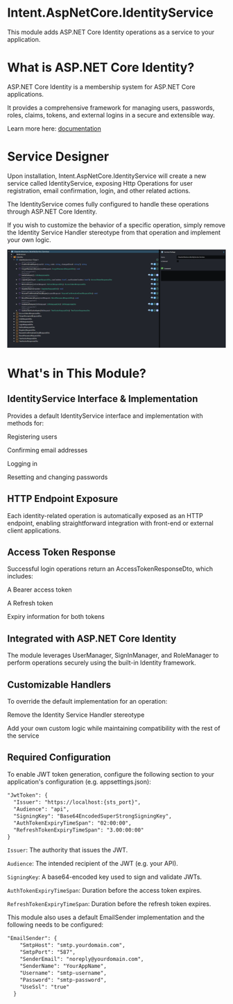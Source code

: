 # Intent.AspNetCore.IdentityService
This module adds ASP.NET Core Identity operations as a service to your application.

# What is ASP.NET Core Identity?
ASP.NET Core Identity is a membership system for ASP.NET Core applications.

It provides a comprehensive framework for managing users, passwords, roles, claims, tokens, and external logins in a secure and extensible way.

Learn more here: [documentation]('https://learn.microsoft.com/en-us/aspnet/core/security/authentication/identity?view=aspnetcore-9.0&tabs=visual-studio')

# Service Designer
Upon installation, Intent.AspNetCore.IdentityService will create a new service called IdentityService, exposing Http Operations for user registration, email confirmation, login, and other related actions.

The IdentityService comes fully configured to handle these operations through ASP.NET Core Identity.

If you wish to customize the behavior of a specific operation, simply remove the Identity Service Handler stereotype from that operation and implement your own logic.

![Service Designer](images/identity-service.png)

# What's in This Module?

## IdentityService Interface & Implementation
Provides a default IdentityService interface and implementation with methods for:

Registering users

Confirming email addresses

Logging in

Resetting and changing passwords

## HTTP Endpoint Exposure
Each identity-related operation is automatically exposed as an HTTP endpoint, enabling straightforward integration with front-end or external client applications.

## Access Token Response
Successful login operations return an AccessTokenResponseDto, which includes:

A Bearer access token

A Refresh token

Expiry information for both tokens

## Integrated with ASP.NET Core Identity
The module leverages UserManager, SignInManager, and RoleManager to perform operations securely using the built-in Identity framework.

## Customizable Handlers
To override the default implementation for an operation:

Remove the Identity Service Handler stereotype

Add your own custom logic while maintaining compatibility with the rest of the service

## Required Configuration

To enable JWT token generation, configure the following section to your application's configuration (e.g. appsettings.json):

```
"JwtToken": {
  "Issuer": "https://localhost:{sts_port}",
  "Audience": "api",
  "SigningKey": "Base64EncodedSuperStrongSigningKey",
  "AuthTokenExpiryTimeSpan": "02:00:00",
  "RefreshTokenExpiryTimeSpan": "3.00:00:00"
}
```

`Issuer`: The authority that issues the JWT.

`Audience`: The intended recipient of the JWT (e.g. your API).

`SigningKey`: A base64-encoded key used to sign and validate JWTs.

`AuthTokenExpiryTimeSpan`: Duration before the access token expires.

`RefreshTokenExpiryTimeSpan`: Duration before the refresh token expires.

This module also uses a default EmailSender implementation and the following needs to be configured:

```
"EmailSender": {
    "SmtpHost": "smtp.yourdomain.com",
    "SmtpPort": "587",
    "SenderEmail": "noreply@yourdomain.com",
    "SenderName": "YourAppName",
    "Username": "smtp-username",
    "Password": "smtp-password",
    "UseSsl": "true"
  }
```
